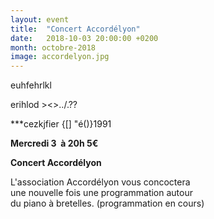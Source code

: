 ```yaml
---
layout: event
title:  "Concert Accordélyon"
date:   2018-10-03 20:00:00 +0200
month: octobre-2018
image: accordelyon.jpg
---
```


euhfehrlkl

erihlod ><>../.??

***cezkjfier {[]
"é()}1991








**Mercredi 3  à 20h 5€**

**Concert Accordélyon** 

L'association Accordélyon vous concoctera  
une nouvelle fois une programmation autour  
du piano à bretelles. (programmation en cours)

